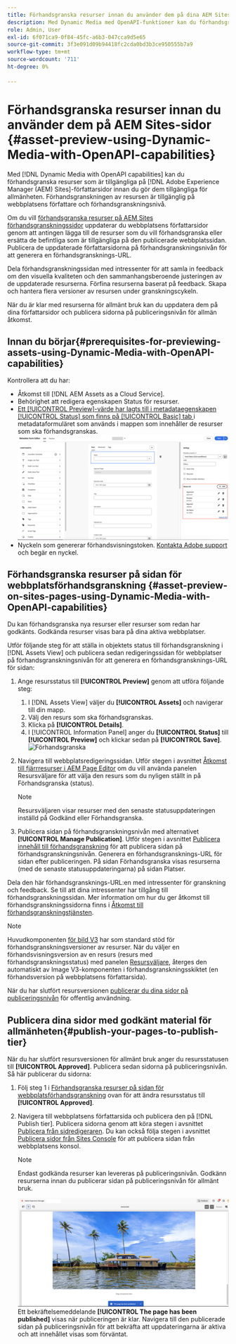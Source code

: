 ```yaml
---
title: Förhandsgranska resurser innan du använder dem på dina AEM Sites-sidor
description: Med Dynamic Media med OpenAPI-funktioner kan du förhandsgranska material på Adobe Experience Manager (AEM) Sites preview-sidor. Med denna förhandsgranskning kan du och dina intressenter granska och validera uppdateringarna av dina resurser innan du publicerar författarsidorna (med uppdaterade resurser) för offentlig användning.
role: Admin, User
exl-id: 6f071ca9-0f84-45fc-a6b3-047cca9d5e65
source-git-commit: 3f3e091d09b94418fc2cda0bd3b3ce950555b7a9
workflow-type: tm+mt
source-wordcount: '711'
ht-degree: 0%

---
```



# Förhandsgranska resurser innan du använder dem på AEM Sites-sidor {#asset-preview-using-Dynamic-Media-with-OpenAPI-capabilities}

Med [!DNL Dynamic Media with OpenAPI capabilities] kan du förhandsgranska resurser som är tillgängliga på [!DNL Adobe Experience Manager (AEM) Sites]-författarsidor innan du gör dem tillgängliga för allmänheten. Förhandsgranskningen av resursen är tillgänglig på webbplatsens författare och förhandsgranskningsnivå.

Om du vill [förhandsgranska resurser på AEM Sites förhandsgranskningssidor](#asset-preview-on-sites-pages-using-Dynamic-Media-with-OpenAPI-capabilities) uppdaterar du webbplatsens författarsidor genom att antingen lägga till de resurser som du vill förhandsgranska eller ersätta de befintliga som är tillgängliga på den publicerade webbplatssidan. Publicera de uppdaterade författarsidorna på förhandsgranskningsnivån för att generera en förhandsgransknings-URL.

Dela förhandsgranskningssidan med intressenter för att samla in feedback om den visuella kvaliteten och den sammanhangsberoende justeringen av de uppdaterade resurserna. Förfina resurserna baserat på feedback. Skapa och hantera flera versioner av resursen under granskningscykeln.

När du är klar med resurserna för allmänt bruk kan du uppdatera dem på dina författarsidor och publicera sidorna på publiceringsnivån för allmän åtkomst.

## Innan du börjar{#prerequisites-for-previewing-assets-using-Dynamic-Media-with-OpenAPI-capabilities}

Kontrollera att du har:

* Åtkomst till [!DNL AEM Assets as a Cloud Service].
* Behörighet att redigera egenskapen Status för resurser.
* [Ett [!UICONTROL Preview]-värde har lagts till i metadataegenskapen [!UICONTROL  Status] som finns på [!UICONTROL Basic] tab ](/help/assets/metadata-assets-view.md#edit-metadata-forms) i metadataformuläret som används i mappen som innehåller de resurser som ska förhandsgranskas.
  ![Lägg till förhandsvisningsalternativ](/help/assets/assets/metedata-form-preview.png)
* Nyckeln som genererar förhandsvisningstoken. [Kontakta Adobe support](https://helpx.adobe.com/in/contact.html) och begär en nyckel.

## Förhandsgranska resurser på sidan för webbplatsförhandsgranskning {#asset-preview-on-sites-pages-using-Dynamic-Media-with-OpenAPI-capabilities}

Du kan förhandsgranska nya resurser eller resurser som redan har godkänts. Godkända resurser visas bara på dina aktiva webbplatser.

Utför följande steg för att ställa in objektets status till förhandsgranskning i [!DNL Assets View] och publicera sedan redigeringssidan för webbplatser på förhandsgranskningsnivån för att generera en förhandsgransknings-URL för sidan:

1. Ange resursstatus till **[!UICONTROL Preview]** genom att utföra följande steg:

   1. I [!DNL Assets View] väljer du **[!UICONTROL Assets]** och navigerar till din mapp.
   1. Välj den resurs som ska förhandsgranskas.
   1. Klicka på **[!UICONTROL Details]**.
   1. I [!UICONTROL Information Panel] anger du **[!UICONTROL Status]** till **[!UICONTROL Preview]** och klickar sedan på **[!UICONTROL Save]**.
      ![Förhandsgranska](/help/assets/assets/preview-boat-at-bay.png)

1. Navigera till webbplatsredigeringssidan. Utför stegen i avsnittet [Åtkomst till fjärrresurser i AEM Page Editor](/help/assets/integrate-remote-approved-assets-with-sites.md#access-remote-assets-in-aem-page-editor) om du vill använda panelen Resursväljare för att välja den resurs som du nyligen ställt in på Förhandsgranska (status).

   >[!NOTE]
   >
   > Resursväljaren visar resurser med den senaste statusuppdateringen inställd på Godkänd eller Förhandsgranska.

1. Publicera sidan på förhandsgranskningsnivån med alternativet **[!UICONTROL Manage Publication]**. Utför stegen i avsnittet [Publicera innehåll till förhandsgranskning](https://experienceleague.adobe.com/en/docs/experience-manager-cloud-service/content/sites/authoring/sites-console/previewing-content) för att publicera sidan på förhandsgranskningsnivån. Generera en förhandsgransknings-URL för sidan efter publiceringen. På sidan Förhandsgranska visas resurserna (med de senaste statusuppdateringarna) på sidan Platser.

Dela den här förhandsgransknings-URL:en med intressenter för granskning och feedback. Se till att dina intressenter har tillgång till förhandsgranskningssidan. Mer information om hur du ger åtkomst till förhandsgranskningssidorna finns i [Åtkomst till förhandsgranskningstjänsten](https://experienceleague.adobe.com/en/docs/experience-manager-cloud-service/content/implementing/using-cloud-manager/manage-environments#access-preview-service).

>[!NOTE]
>
>Huvudkomponenten [för bild V3](https://experienceleague.adobe.com/en/docs/experience-manager-core-components/using/wcm-components/image#version-and-compatibility) har som standard stöd för förhandsgranskningsversioner av resurser. När du väljer en förhandsvisningsversion av en resurs (resurs med förhandsgranskningsstatus) med panelen [Resursväljare](https://experienceleague.adobe.com/en/docs/experience-manager-cloud-service/content/assets/manage/asset-selector/asset-selector-upload), återges den automatiskt av Image V3-komponenten i förhandsgranskningsskiktet (en förhandsversion på webbplatsens författarsida).

När du har slutfört resursversionen [publicerar du dina sidor på publiceringsnivån](#publish-your-pages-to-publish-tier) för offentlig användning.

## Publicera dina sidor med godkänt material för allmänheten{#publish-your-pages-to-publish-tier}

När du har slutfört resursversionen för allmänt bruk anger du resursstatusen till **[!UICONTROL Approved]**. Publicera sedan sidorna på publiceringsnivån. Så här publicerar du sidorna:

1. Följ steg 1 i [Förhandsgranska resurser på sidan för webbplatsförhandsgranskning](#asset-preview-on-sites-pages-using-Dynamic-Media-with-OpenAPI-capabilities) ovan för att ändra resursstatus till **[!UICONTROL Approved]**.
1. Navigera till webbplatsens författarsida och publicera den på [!DNL Publish tier]. Publicera sidorna genom att köra stegen i avsnittet [Publicera från sidredigeraren](https://experienceleague.adobe.com/en/docs/experience-manager-cloud-service/content/sites/authoring/page-editor/publishing#publishing-from-the-page-editor).
Du kan också följa stegen i avsnittet [Publicera sidor från Sites Console](https://experienceleague.adobe.com/en/docs/experience-manager-cloud-service/content/sites/authoring/sites-console/publishing-pages#publishing-from-the-sites-console) för att publicera sidan från webbplatsens konsol.

   >[!NOTE]
   >
   > Endast godkända resurser kan levereras på publiceringsnivån. Godkänn resurserna innan du publicerar sidan på publiceringsnivån för allmänt bruk.

   ![Sidan har publicerats](/help/assets/assets/the-page-has-been-publushed.png)
Ett bekräftelsemeddelande **[!UICONTROL The page has been published]** visas när publiceringen är klar. Navigera till den publicerade sidan på publiceringsnivån för att bekräfta att uppdateringarna är aktiva och att innehållet visas som förväntat.
